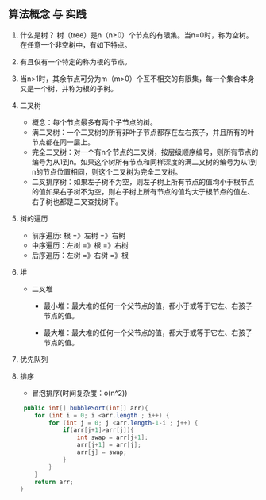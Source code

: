 ## 算法概念 与 实践

1. 什么是树？
  树（tree）是n（n≥0）个节点的有限集。当n=0时，称为空树。在任意一个非空树中，有如下特点。
  1. 有且仅有一个特定的称为根的节点。
  2. 当n>1时，其余节点可分为m（m>0）个互不相交的有限集，每一个集合本身又是一个树，并称为根的子树。
2. 二叉树
   * 概念：每个节点最多有两个子节点的树。
   * 满二叉树：一个二叉树的所有非叶子节点都存在左右孩子，并且所有的叶节点都在同一层上。
   * 完全二叉树：对一个有n个节点的二叉树，按层级顺序编号，则所有节点的编号为从1到n。如果这个树所有节点和同样深度的满二叉树的编号为从1到n的节点位置相同，则这个二叉树为完全二叉树。
   * 二叉排序树：如果左子树不为空，则左子树上所有节点的值均小于根节点的值如果右子树不为空，则右子树上所有节点的值均大于根节点的值左、右子树也都是二叉查找树下。
3. 树的遍历
   * 前序遍历: 根 =》左树 =》右树
   * 中序遍历：左树 =》根 =》右树
   * 后序遍历：左树 =》右树 =》根

4. 堆
   * 二叉堆
  
      * 最小堆：最大堆的任何一个父节点的值，都小于或等于它左、右孩子节点的值。

      * 最大堆：最大堆的任何一个父节点的值，都大于或等于它左、右孩子节点的值。
5. 优先队列
   
6. 排序
   * 冒泡排序(时间复杂度：o(n^2))
   ```java
    public int[] bubbleSort(int[] arr){
       for (int i = 0; i <arr.length ; i++) {
           for (int j = 0; j <arr.length-1-i ; j++) {
               if(arr[j+1]>arr[j]){
                   int swap = arr[j+1];
                   arr[j+1] = arr[j];
                   arr[j] = swap;
               }
           }
       }
       return arr;
   }
   ```

     

   
